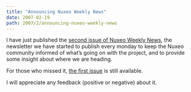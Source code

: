 ```yaml
---
title: "Announcing Nuxeo Weekly News"
date: 2007-02-19
path: 2007/2/announcing-nuxeo-weekly-news
---
```


I have just published the <a href="http://www.nuxeo.org/sections/news/nuxeo-weekly-news-issue">second issue of Nuxeo Weekly News</a>, the newsletter we have started to publish every monday to keep the Nuxeo community informed of what&#8217;s going on with the project, and to provide some insight about where we are heading.

For those who missed it, <a href="http://www.nuxeo.org/sections/news/nuxeo-weekly-new-issue-1">the first issue</a> is still available.

I will appreciate any feedback (positive or negative) about it.

